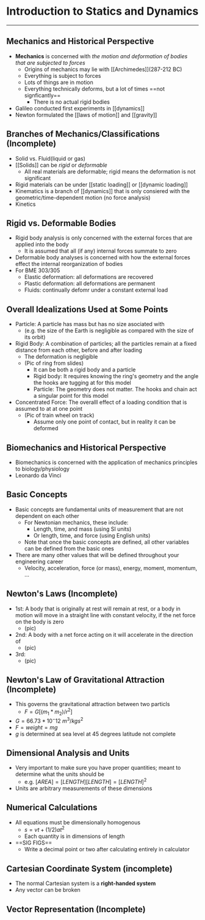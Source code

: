 # Introduction to Statics and Dynamics
---
## Mechanics and Historical Perspective
- **Mechanics** is concerned with *the motion and deformation of bodies that are subjected to forces*
	- Origins of mechanics may lie with [[Archimedes]](287-212 BC)
	- Everything is subject to forces
	- Lots of things are in motion
	- Everything technically deforms, but a lot of times ==not signficantly==
		- There is no actual rigid bodies
- Galileo conducted first experiments in [[dynamics]]
- Newton formulated the [[laws of motion]] and [[gravity]]
## Branches of Mechanics/Classifications (Incomplete)
- Solid vs. Fluid(liquid or gas)
- [[Solids]] can be *rigid* or *deformable*
	- All real materials are deformable; rigid means the deformation is not significant
- Rigid materials can be under [[static loading]] or [[dynamic loading]]
- Kinematics is a branch of [[dynamics]] that is only consiered with the geometric/time-dependent motion (no force analysis)
- Kinetics
## Rigid vs. Deformable Bodies
- Rigid body analysis is only concerned with the external forces that are applied into the body
	- It is assumed that all (if any) internal forces summate to zero
- Deformable body analyses is concerned with how the external forces effect the internal reorganization of bodies
- For BME 303/305
	- Elastic deformation: all deformations are recovered
	- Plastic deformation: all deformations are permanent
	- Fluids: continually defomr under a constant external load
## Overall Idealizations Used at Some Points
- Particle: A particle has mass but has no size asociated with 
	- (e.g. the size of the Earth is negligible as compared with the size of its orbit)
- Rigid Body: A combination of particles; all the particles remain at a fixed distance from each other, before and after loading
	- The deformation is negligible
	- (Pic of ring from slides)
		- It can be both a rigid body and a particle
		- Rigid body: It requires knowing the ring's geometry and the angle the hooks are tugging at for this model
		- Particle: The geometry does not matter. The hooks and chain act a singular point for this model
- Concentrated Force: The overalll effect of a loading condition that is assumed to at at one point
	- (Pic of train wheel on track)
		- Assume only one point of contact, but in reality it can be deformed
## Biomechanics and Historical Perspective
- Biomechanics is concerned with the application of mechanics principles to biology/physiology
- Leonardo da Vinci
## Basic Concepts
- Basic concepts are fundamental units of measurement that are not dependent on each other
	- For Newtonian mechanics, these include:
		- Length, time, and mass (using SI units)
		- Or length, time, and force (using English units)
	- Note that once the basic concepts are defined, all other variables can be defined from the basic ones
- There are many other values that will be defined throughout your engineering career
	- Velocity, acceleration, force (or mass), energy, moment, momentum, ...
## Newton's Laws (Incomplete)
- 1st: A body that is originally at rest will remain at rest, or a body in motion will move in a straight line with constant velocity, if the net force on the body is zero
	- (pic)
- 2nd: A body with a net force acting on it will accelerate in the direction of
	- (pic)
- 3rd:
	- (pic)
## Newton's Law of Gravitational Attraction (Incomplete)
- This governs the gravitational attraction between two particls
	- $F = G [(m_1 * m_2)/r^2]$
- $G=66.73*10^-12$ $m^3/kgs^2$ 
- $F=weight=mg$
- $g$ is determined at sea level at 45 degrees latitude
not complete
## Dimensional Analysis and Units
- Very important to make sure you have proper quantities; meant to determine what the units should be
	- e.g. $[AREA]=[LENGTH][LENGTH]=[LENGTH]^2$
- Units are arbitrary measurements of these dimensions
## Numerical Calculations
- All equations must be dimensionally homogenous 
	- $s=vt+(1/2)at^2$
	- Each quantity is in dimensions of length
- ==SIG FIGS==
	- Write a decimal point or two after calculating entirely in calculator
## Cartesian Coordinate System (incomplete)
- The normal Cartesian system is a **right-handed system**
- Any vector can be broken
## Vector Representation (Incomplete)
